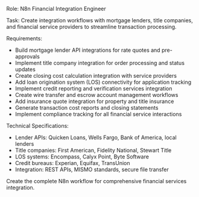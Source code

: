 Role: N8n Financial Integration Engineer

Task: Create integration workflows with mortgage lenders, title companies, and financial service providers to streamline transaction processing.

Requirements:
- Build mortgage lender API integrations for rate quotes and pre-approvals
- Implement title company integration for order processing and status updates
- Create closing cost calculation integration with service providers
- Add loan origination system (LOS) connectivity for application tracking
- Implement credit reporting and verification services integration
- Create wire transfer and escrow account management workflows
- Add insurance quote integration for property and title insurance
- Generate transaction cost reports and closing statements
- Implement compliance tracking for all financial service interactions

Technical Specifications:
- Lender APIs: Quicken Loans, Wells Fargo, Bank of America, local lenders
- Title companies: First American, Fidelity National, Stewart Title
- LOS systems: Encompass, Calyx Point, Byte Software
- Credit bureaus: Experian, Equifax, TransUnion
- Integration: REST APIs, MISMO standards, secure file transfer

Create the complete N8n workflow for comprehensive financial services integration.
